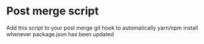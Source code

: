 # Post merge script

Add this script to your post merge git hook to automatically yarn/npm install whenever package.json has been updated